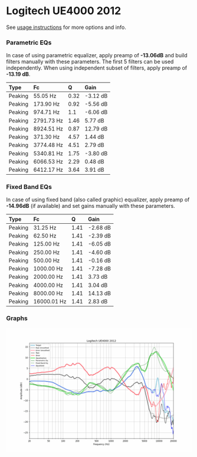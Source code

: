 # Logitech UE4000 2012
See [usage instructions](https://github.com/jaakkopasanen/AutoEq#usage) for more options and info.

### Parametric EQs
In case of using parametric equalizer, apply preamp of **-13.06dB** and build filters manually
with these parameters. The first 5 filters can be used independently.
When using independent subset of filters, apply preamp of **-13.19 dB**.

| Type    | Fc         |    Q | Gain     |
|:--------|:-----------|:-----|:---------|
| Peaking | 55.05 Hz   | 0.32 | -3.12 dB |
| Peaking | 173.90 Hz  | 0.92 | -5.56 dB |
| Peaking | 974.71 Hz  | 1.1  | -6.06 dB |
| Peaking | 2791.73 Hz | 1.46 | 5.77 dB  |
| Peaking | 8924.51 Hz | 0.87 | 12.79 dB |
| Peaking | 371.30 Hz  | 4.57 | 1.44 dB  |
| Peaking | 3774.48 Hz | 4.51 | 2.79 dB  |
| Peaking | 5340.81 Hz | 1.75 | -3.80 dB |
| Peaking | 6066.53 Hz | 2.29 | 0.48 dB  |
| Peaking | 6412.17 Hz | 3.64 | 3.91 dB  |

### Fixed Band EQs
In case of using fixed band (also called graphic) equalizer, apply preamp of **-14.96dB**
(if available) and set gains manually with these parameters.

| Type    | Fc          |    Q | Gain     |
|:--------|:------------|:-----|:---------|
| Peaking | 31.25 Hz    | 1.41 | -2.68 dB |
| Peaking | 62.50 Hz    | 1.41 | -2.39 dB |
| Peaking | 125.00 Hz   | 1.41 | -6.05 dB |
| Peaking | 250.00 Hz   | 1.41 | -4.60 dB |
| Peaking | 500.00 Hz   | 1.41 | -0.16 dB |
| Peaking | 1000.00 Hz  | 1.41 | -7.28 dB |
| Peaking | 2000.00 Hz  | 1.41 | 3.73 dB  |
| Peaking | 4000.00 Hz  | 1.41 | 3.04 dB  |
| Peaking | 8000.00 Hz  | 1.41 | 14.13 dB |
| Peaking | 16000.01 Hz | 1.41 | 2.83 dB  |

### Graphs
![](./Logitech%20UE4000%202012.png)